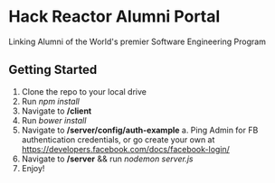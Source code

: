 # Hack Reactor Alumni Portal

Linking Alumni of the World's premier Software Engineering Program

Getting Started
--------------
1. Clone  the repo to your local drive
2. Run *npm install*
3. Navigate to **/client**  
4. Run *bower install*
5. Navigate to **/server/config/auth-example** 
    a. Ping Admin for FB authentication credentials, or go create your own at https://developers.facebook.com/docs/facebook-login/
6. Navigate to **/server** && run *nodemon server.js*
7. Enjoy!

